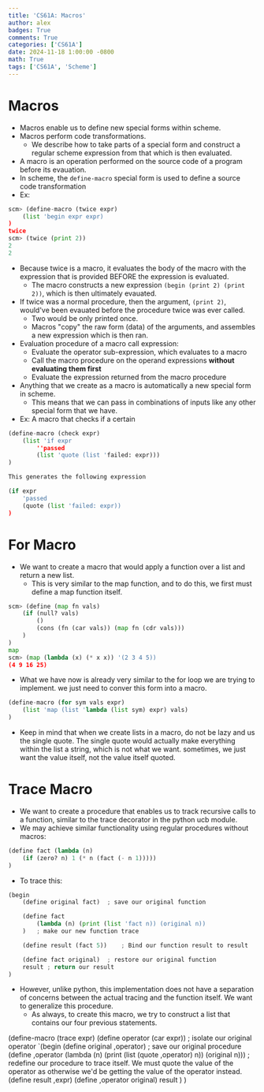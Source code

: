```yaml
---
title: 'CS61A: Macros'
author: alex
badges: True
comments: True
categories: ['CS61A']
date: 2024-11-18 1:00:00 -0800
math: True
tags: ['CS61A', 'Scheme']
---
```


# Macros
- Macros enable us to define new special forms within scheme.
- Macros perform code transformations.
    - We describe how to take parts of a special form and construct a regular scheme expression from that which is then evaluated.
- A macro is an operation performed on the source code of a program before its evauation.
- In scheme, the `define-macro` special form is used to define a source code transformation
- Ex:


```python
scm> (define-macro (twice expr)
    (list 'begin expr expr)
)
twice
scm> (twice (print 2))
2
2
```

- Because twice is a macro, it evaluates the body of the macro with the expression that is provided BEFORE the expression is evaluated.
    - The macro constructs a new expression `(begin (print 2) (print 2))`, which is then ultimately evauated.
- If twice was a normal procedure, then the argument, `(print 2)`, would've been evauated before the procedure twice was ever called.
    - Two would be only printed once.
    - Macros "copy" the raw form (data) of the arguments, and assembles a new expression which is then ran.
- Evaluation procedure of a macro call expression:
    - Evaluate the operator sub-expression, which evaluates to a macro
    - Call the macro procedure on the operand expressions __without evaluating them first__
    - Evaluate the expression returned from the macro procedure
- Anything that we create as a macro is automatically a new special form in scheme.
    - This means that we can pass in combinations of inputs like any other special form that we have.
- Ex: A macro that checks if a certain


```python
(define-macro (check expr)
    (list 'if expr 
        ''passed 
        (list 'quote (list 'failed: expr)))
)

This generates the following expression

(if expr
    'passed
    (quote (list 'failed: expr))
)
```

# For Macro
- We want to create a macro that would apply a function over a list and return a new list.
    - This is very similar to the map function, and to do this, we first must define a map function itself.


```python
scm> (define (map fn vals)
    (if (null? vals)
        ()
        (cons (fn (car vals)) (map fn (cdr vals)))
    )
)
map
scm> (map (lambda (x) (* x x)) '(2 3 4 5))
(4 9 16 25)
```

- What we have now is already very similar to the for loop we are trying to implement. we just need to conver this form into a macro.


```python
(define-macro (for sym vals expr)
    (list 'map (list 'lambda (list sym) expr) vals)
)
```

- Keep in mind that when we create lists in a macro, do not be lazy and us the single quote. The single quote would actually make everything within the list a string, which is not what we want. sometimes, we just want the value itself, not the value itself quoted.

# Trace Macro
- We want to create a procedure that enables us to track recursive calls to a function, similar to the trace decorator in the python ucb module.
- We may achieve similar functionality using regular procedures without macros:



```python
(define fact (lambda (n)
    (if (zero? n) 1 (* n (fact (- n 1)))))
)
```

- To trace this:


```python
(begin
    (define original fact)  ; save our original function

    (define fact 
        (lambda (n) (print (list 'fact n)) (original n))
    )   ; make our new function trace

    (define result (fact 5))    ; Bind our function result to result

    (define fact original)  ; restore our original function
    result ; return our result
)

```

- However, unlike python, this implementation does not have a separation of concerns between the actual tracing and the function itself. We want to generalize this procedure.
    - As always, to create this macro, we try to construct a list that contains our four previous statements.

(define-macro (trace expr)
    (define operator (car expr))    ; isolate our original operator
    `(begin
        (define original ,operator) ; save our original procedure
        (define ,operator (lambda (n) (print (list (quote ,operator) n)) (original n))) ; redefine our procedure to trace itself. We must quote the value of the operator as otherwise we'd be getting the value of the operator instead.
        (define result ,expr)
        (define ,operator original)
        result
    )
)
